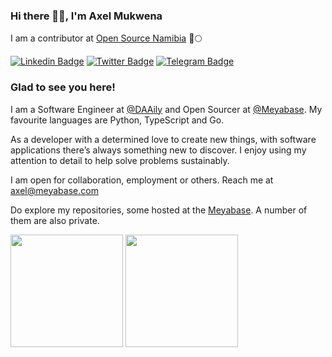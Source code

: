 ### Hi there 👋🏾, I'm Axel Mukwena

I am a contributor at [Open Source Namibia](https://github.com/opennamibia) 🚀🌕

[![Linkedin Badge](https://img.shields.io/badge/-LinkedIn-0e76a8?style=flat-square&logo=Linkedin&logoColor=white)](https://linkedin.com/in/axelmukwena)
[![Twitter Badge](https://img.shields.io/badge/-Twitter-00acee?style=flat-square&logo=Twitter&logoColor=white)](https://twitter.com/axelmukwena)
[![Telegram Badge](https://img.shields.io/badge/-Telegram-0088cc?style=flat-square&logo=Telegram&logoColor=white)](https://t.me/axelmukwena)

### Glad to see you here! &nbsp;

I am a Software Engineer at [@DAAily](https://github.com/DAAily) and Open Sourcer at [@Meyabase](https://github.com/meyabase/). My favourite languages are Python, TypeScript and Go.

As a developer with a determined love to create new things, with software applications there’s always something new to discover. I enjoy using my attention to detail to help solve problems sustainably.

I am open for collaboration, employment or others. Reach me at axel@meyabase.com

Do explore my repositories, some hosted at the [Meyabase](https://github.com/meyabase/). A number of them are also private.

<p>
  <img height="180em" src="https://github-readme-stats.vercel.app/api?username=axelmukwena&show_icons=true&bg_color=0D1117&text_color=c9d1d9&count_private=true&include_all_commits=true" />
  <img height="180em" src="https://github-readme-stats.vercel.app/api/top-langs/?username=axelmukwena&exclude_repo=KNN-Image-Classification&show_icons=true&bg_color=0D1117&text_color=c9d1d9&layout=compact&langs_count=8"/>
</p>
